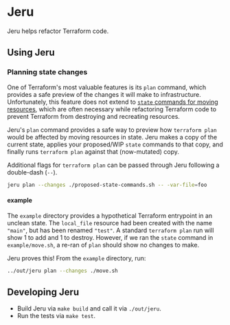 # Jeru

Jeru helps refactor Terraform code.


## Using Jeru

### Planning state changes

One of Terraform's most valuable features is its `plan` command, which provides a safe preview of the changes it will make to infrastructure.
Unfortunately, this feature does not extend to [`state` commands for moving resources](https://www.terraform.io/docs/cli/state/move.html),
which are often necessary while refactoring Terraform code to prevent Terraform from destroying and recreating resources.

Jeru's `plan` command provides a safe way to preview how `terraform plan` would be affected by moving resources in state.
Jeru makes a copy of the current state, applies your proposed/WIP `state` commands to that copy, and finally runs `terraform plan` against that (now-mutated) copy.

Additional flags for `terraform plan` can be passed through Jeru following a double-dash (`--`).

```sh
jeru plan --changes ./proposed-state-commands.sh -- -var-file=foo
```

#### example

The `example` directory provides a hypothetical Terraform entrypoint in an unclean state.
The `local_file` resource had been created with the name `"main"`, but has been renamed `"test"`.
A standard `terraform plan` run will show 1 to add and 1 to destroy.
However, if we ran the `state` command in `example/move.sh`, a re-ran of `plan` should show no changes to make.

Jeru proves this!
From the `example` directory, run:
```sh
../out/jeru plan --changes ./move.sh
```


## Developing Jeru

- Build Jeru via `make build` and call it via `./out/jeru`.
- Run the tests via `make test`.
